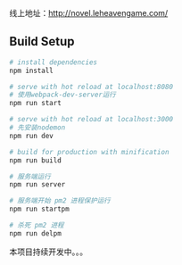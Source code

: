 
线上地址：http://novel.leheavengame.com/

## Build Setup

``` bash
# install dependencies
npm install

# serve with hot reload at localhost:8080
# 使用webpack-dev-server运行
npm run start

# serve with hot reload at localhost:3000
# 先安装nodemon
npm run dev

# build for production with minification
npm run build

# 服务端运行
npm run server

# 服务端开始 pm2 进程保护运行
npm run startpm

# 杀死 pm2 进程
npm run delpm

```



本项目持续开发中。。。